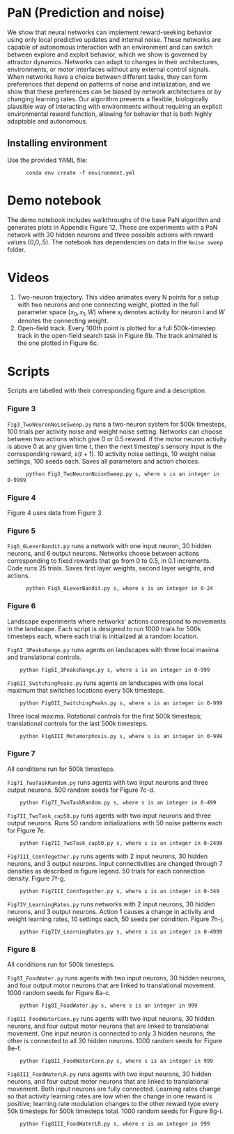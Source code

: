 # PaN (Prediction and noise)
We show that neural networks can implement reward-seeking behavior using only local predictive updates and internal noise. These networks are capable of autonomous interaction with an environment and can switch between explore and exploit behavior, which we show is governed by attractor dynamics. Networks can adapt to changes in their architectures, environments, or motor interfaces without any external control signals. When networks have a choice between different tasks, they can form preferences that depend on patterns of noise and initialization, and we show that these preferences can be biased by network architectures or by changing learning rates. Our algorithm presents a flexible, biologically plausible way of interacting with environments without requiring an explicit environmental reward function, allowing for behavior that is both highly adaptable and autonomous.

## Installing environment
Use the provided YAML file:

          conda env create -f environment.yml

# Demo notebook
The demo notebook includes walkthroughs of the base PaN algorithm and generates plots in Appendix Figure 12. These are experiments with a PaN network with 30 hidden neurons and three possible actions with reward values (0,0,.5). The notebook has dependencies on data in the `Noise sweep` folder.

# Videos

1. Two-neuron trajectory. This video animates every N points for a setup with two neurons and one connecting weight, plotted in the full parameter space $(x_0, x_1, W)$ where $x_i$ denotes activity for neuron $i$ and $W$ denotes the connecting weight.
2. Open-field track. Every 100th point is plotted for a full 500k-timestep track in the open-field search task in Figure 6b. The track animated is the one plotted in Figure 6c.

# Scripts
Scripts are labelled with their corresponding figure and a description. 

### Figure 3
`Fig3_TwoNeuronNoiseSweep.py` runs a two-neuron system for 500k timesteps, 100 trials per activity noise and weight noise setting. Networks can choose between two actions which give 0 or 0.5 reward. If the motor neuron activity is above 0 at any given time $t$, then the next timestep's sensory input is the corresponding reward, $s(t+1)$. 10 activity noise settings, 10 weight noise settings, 100 seeds each. Saves all parameters and action choices.
          
          python Fig3_TwoNeuronNoiseSweep.py s, where s is an integer in 0-9999
          
### Figure 4
Figure 4 uses data from Figure 3.

### Figure 5
`Fig5_6LeverBandit.py` runs a network with one input neuron, 30 hidden neurons, and 6 output neurons. Networks choose between actions corresponding to fixed rewards that go from 0 to 0.5, in 0.1 increments. Code runs 25 trials. Saves first layer weights, second layer weights, and actions.
          
          python Fig5_6LeverBandit.py s, where s is an integer in 0-24
          
### Figure 6
Landscape experiments where networks' actions correspond to movements in the landscape. Each script is designed to run 1000 trials for 500k timesteps each, where each trial is initialized at a random location.
       
`Fig6I_3PeaksRange.py` runs agents on landscapes with three local maxima and translational controls.

        python Fig6I_3PeaksRange.py s, where s is an integer in 0-999
        
`Fig6II_SwitchingPeaks.py` runs agents on landscapes with one local maximum that switches locations every 50k timesteps.

        python Fig6II_SwitchingPeaks.py s, where s is an integer in 0-999
        
Three local maxima. Rotational controls for the first 500k timesteps; translational controls for the last 500k timesteps.

        python Fig6III_Metamorphosis.py s, where s is an integer in 0-999
          
### Figure 7
All conditions run for 500k timesteps.

`Fig7I_TwoTaskRandom.py` runs agents with two input neurons and three output neurons. 500 random seeds for Figure 7c-d.
        
        python Fig7I_TwoTaskRandom.py s, where s is an integer in 0-499

`Fig7II_TwoTask_cap50.py` runs agents with two input neurons and three output neurons. Runs 50 random initializations with 50 noise patterns each for Figure 7e.

        python Fig7II_TwoTask_cap50.py s, where s is an integer in 0-2499

`Fig7III_ConnTogether.py` runs agents with 2 input neurons, 30 hidden neurons, and 3 output neurons. Input connectivities are changed through 7 densities as described in figure legend. 50 trials for each connection density. Figure 7f-g.

        python Fig7III_ConnTogether.py s, where s is an integer in 0-349

`Fig7IV_LearningRates.py` runs networks with 2 input neurons, 30 hidden neurons, and 3 output neurons. Action 1 causes a change in activity and weight learning rates, 10 settings each, 50 seeds per condition. Figure 7h-j.

        python Fig7IV_LearningRates.py s, where s is an integer in 0-4999
          
### Figure 8

All conditions run for 500k timesteps.

`Fig8I_FoodWater.py` runs agents with two input neurons, 30 hidden neurons, and four output motor neurons that are linked to translational movement. 1000 random seeds for Figure 8a-c.
        
        python Fig8I_FoodWater.py s, where s is an integer in 999

`Fig8II_FoodWaterConn.py` runs agents with two input neurons, 30 hidden neurons, and four output motor neurons that are linked to translational movement. One input neuron is connected to only 3 hidden neurons; the other is connected to all 30 hidden neurons. 1000 random seeds for Figure 8e-f.
        
        python Fig8II_FoodWaterConn.py s, where s is an integer in 999

`Fig8III_FoodWaterLR.py` runs agents with two input neurons, 30 hidden neurons, and four output motor neurons that are linked to translational movement. Both input neurons are fully connected. Learning rates change so that activity learning rates are low when the change in one reward is positive; learning rate modulation changes to the other reward type every 50k timesteps for 500k timesteps total. 1000 random seeds for Figure 8g-i.
        
        python Fig8III_FoodWaterLR.py s, where s is an integer in 999

